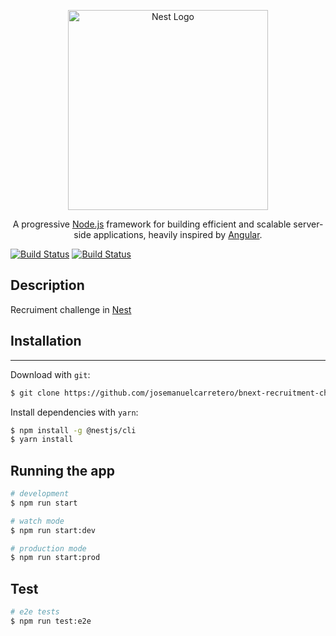 <p align="center">
  <a href="http://nestjs.com/" target="blank"><img src="https://nestjs.com/img/logo_text.svg" width="320" alt="Nest Logo" /></a>
</p>
<p align="center">A progressive <a href="http://nodejs.org" target="blank">Node.js</a> framework for building efficient and scalable server-side applications, heavily inspired by <a href="https://angular.io" target="blank">Angular</a>.</p>
<p align="center">


[![Build Status](https://secure.travis-ci.org/josemanuelcarretero/bnext-recruitment-challenges.svg)](https://travis-ci.org/josemanuelcarretero/bnext-recruitment-challenges)
[![Build Status](https://ci.appveyor.com/api/projects/status/github/josemanuelcarretero/bnext-recruitment-challenges?svg=true)](https://ci.appveyor.com/project/josemanuelcarretero/bnext-recruitment-challenges)

## Description
Recruiment challenge in [Nest](https://github.com/nestjs/nest)

## Installation
------------

Download with `git`:

``` bash
$ git clone https://github.com/josemanuelcarretero/bnext-recruitment-challenges.git
```

Install dependencies with `yarn`:

``` bash
$ npm install -g @nestjs/cli
$ yarn install
```


## Running the app

```bash
# development
$ npm run start

# watch mode
$ npm run start:dev

# production mode
$ npm run start:prod
```

## Test

```bash
# e2e tests
$ npm run test:e2e
```
